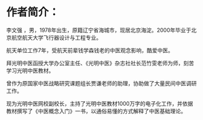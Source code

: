 # 作者简介：

李文强 ，男，1978年出生，原籍辽宁省海城市，现居北京海淀。2000年毕业于北京航空航天大学飞行器设计与工程专业。

航天单位工作7年，受航天前辈钱学森钱老的中医观念影响，酷爱中医。

拜光明中医函授大学办公室主任、《光明中医》杂志社社长范竹雯老师为师，刻苦学习光明中医教材。

曾作为原国家中医战略研究课题组长贾谦老师的助理，协助做了大量民间中医调研工作。

现为光明中医网校副校长，主持了光明中医教材1000万字的电子化工作，并依据教材撰写了《中医概念入门》一书，以通俗易懂的方式解释了中医基础理论。 